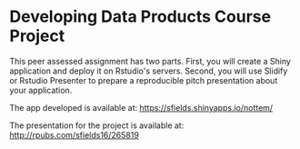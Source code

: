  # Developing Data Products Course Project 
This peer assessed assignment has two parts. First, you will create a Shiny application and deploy it on Rstudio's servers. Second, you will use Slidify or Rstudio Presenter to prepare a reproducible pitch presentation about your application.  

The app developed is available at: https://sfields.shinyapps.io/nottem/  

The presentation for the project is available at: http://rpubs.com/sfields16/265819

